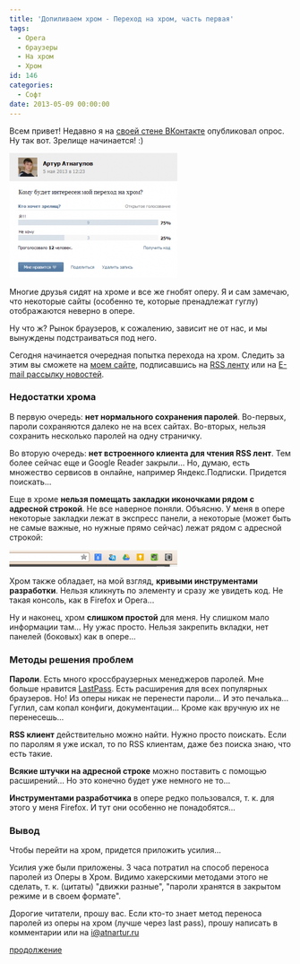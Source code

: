 ```yaml
---
title: 'Допиливаем хром - Переход на хром, часть первая'
tags:
  - Opera
  - браузеры
  - На хром
  - Хром
id: 146
categories:
  - Софт
date: 2013-05-09 00:00:00
---
```


Всем привет! Недавно я на [своей стене ВКонтакте](http://vk.com/atnartur?w=wall69498414_2163 "Атнагулов Артур - ВКонтакте") опубликовал опрос. Ну так вот. Зрелище начинается! :) <!--more-->

[![Пост ВКонтакте](/content/2013/05/Image-0011-300x222.png)](/content/2013/05/Image-0011.png)

Многие друзья сидят на хроме и все же гнобят оперу. Я и сам замечаю, что некоторые сайты (особенно те, которые пренадлежат гуглу) отображаются неверно в опере. 

Ну что ж? Рынок браузеров, к сожалению, зависит не от нас, и мы вынуждены подстраиваться под него. 

Сегодня начинается очередная попытка перехода на хром. Следить за этим вы сможете на [моем сайте](http://atnartur.ru), подписавшись на [RSS ленту](http://feeds.feedburner.com/atnartur "RSS") или на [E-mail рассылку новостей](http://atnartur.ru/).

### Недостатки хрома

В первую очередь: **нет нормального сохранения паролей**. Во-первых, пароли сохраняются далеко не на всех сайтах. Во-вторых, нельзя сохранить несколько паролей на одну страничку.

Во вторую очередь: **нет встроенного клиента для чтения RSS лент**. Тем более сейчас еще и Google Reader закрыли... Но, думаю, есть множество сервисов в онлайне, например Яндекс.Подписки. Придется поискать...

Еще в хроме **нельзя помещать закладки иконочками рядом с адресной строкой**. Не все наверное поняли. Объясню. У меня в опере некоторые закладки лежат в экспресс панели, а некоторые (может быть не самые важные, но нужные прямо сейчас) лежат рядом с адресной строкой:

[![Иконки рядом с адресной строкой в опере](/content/2013/05/Image-0021-300x30.png)](/content/2013/05/Image-0021.png)

Хром также обладает, на мой взгляд, **кривыми инструментами разработки**. Нельзя кликнуть по элементу и сразу же увидеть код. Не такая консоль, как в Firefox и Opera... 

Ну и наконец, хром **слишком простой** для меня. Ну слишком мало информации там... Ну ужас просто. Нельзя закрепить вкладки, нет панелей (боковых) как в опере...

### Методы решения проблем

**Пароли**. Есть много кроссбраузерных менеджеров паролей. Мне больше нравится [LastPass](https://lastpass.com/index.php?fromwebsite=1 "lastpass.com"). Есть расширения для всех популярных браузеров. Но! Из оперы никак не перенести пароли... И это печалька... Гуглил, сам копал конфиги, документации... Кроме как вручную их не перенесешь...

**RSS клиент** действительно можно найти. Нужно просто поискать. Если по паролям я уже искал, то по RSS клиентам, даже без поиска знаю, что есть такие.

**Всякие штучки на адресной строке** можно поставить с помощью расширений... Но это конечно будет уже немного не то...

**Инструментами разработчика** в опере редко пользовался, т. к. для этого у меня Firefox. И тут они особенно не понадобятся...

### Вывод

Чтобы перейти на хром, придется приложить усилия... 

Усилия уже были приложены. 3 часа потратил на способ переноса паролей из Оперы в Хром. Видимо хакерскими методами этого не сделать, т. к. (цитаты) "движки разные", "пароли хранятся в закрытом режиме и в своем формате".

Дорогие читатели, прошу вас. Если кто-то знает метод переноса паролей из оперы на хром (лучше через last pass), прошу написать в комментарии или на [i@atnartur.ru](mailto:i@atnartur.ru)

[продолжение](http://atnartur.ru/perve-vpetchatleniya-perehod-na-hrom-tchasty-vtoraya/ "Первые впечатления — Переход на хром, часть вторая")